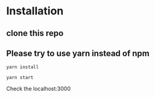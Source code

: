 # Installation

## clone this repo
## Please try to use yarn instead of npm
```
yarn install
```
```
yarn start
```

Check the localhost:3000